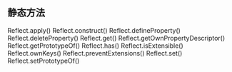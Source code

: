 ## 静态方法

Reflect.apply()
Reflect.construct()
Reflect.defineProperty()
Reflect.deleteProperty()
Reflect.get()
Reflect.getOwnPropertyDescriptor()
Reflect.getPrototypeOf()
Reflect.has()
Reflect.isExtensible()
Reflect.ownKeys()
Reflect.preventExtensions()
Reflect.set()
Reflect.setPrototypeOf()
